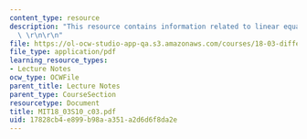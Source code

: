 ```yaml
---
content_type: resource
description: "This resource contains information related to linear equations and model.\
  \ \r\n\r\n"
file: https://ol-ocw-studio-app-qa.s3.amazonaws.com/courses/18-03-differential-equations-spring-2010/17828cb4e899b98aa351a2d6d6f8da2e_MIT18_03S10_c03.pdf
file_type: application/pdf
learning_resource_types:
- Lecture Notes
ocw_type: OCWFile
parent_title: Lecture Notes
parent_type: CourseSection
resourcetype: Document
title: MIT18_03S10_c03.pdf
uid: 17828cb4-e899-b98a-a351-a2d6d6f8da2e
---
```

